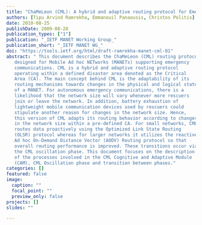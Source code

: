 ```yaml
---
title: "ChaMeLeon (CML): A hybrid and adaptive routing protocol for Emergency Situations"
authors: [Tipu Arvind Ramrekha, Emmanouil Panaousis, Christos Politis]
date: 2010-08-25
publishDate: 2009-08-28
publication_types: ["1"]
publication: "_IETF MANET Working Group_"
publication_short: "_IETF MANET WG_"
doi: "https://tools.ietf.org/html/draft-ramrekha-manet-cml-01"
abstract: " This document describes the ChaMeLeon (CML) routing protocol
   designed for Mobile Ad hoc NETworks (MANETs) supporting emergency
   communications. CML is a hybrid and adaptive routing protocol
   operating within a defined disaster area denoted as the Critical
   Area (CA). The main concept behind CML is the adaptability of its
   routing mechanisms towards changes in the physical and logical state
   of a MANET. For autonomous emergency communications, there is a
   likelihood that the network size will vary whenever more rescuers
   join or leave the network. In addition, battery exhaustion of
   lightweight mobile communication devices used by rescuers could
   stipulate another reason for changes in the network size. Hence,
   this version of CML adapts its routing behavior according to changes
   in the network size within a pre-defined CA. For small networks, CML
   routes data proactively using the Optimized Link State Routing
   (OLSR) protocol whereas for larger networks it utilizes the reactive
   Ad hoc On-Demand Distance Vector (AODV) Routing protocol so that
   overall routing performance is improved. These transitions occur via
   the CML oscillation phase. This document focuses on the description
   of the processes involved in the CML Cognitive and Adaptive Module
   (CAM), CML Oscillation phase and transition between phases."
categories: []
featured: false
image:
  caption: ""
  focal_point: ""
  preview_only: false
projects: []
slides: ""

---
```

